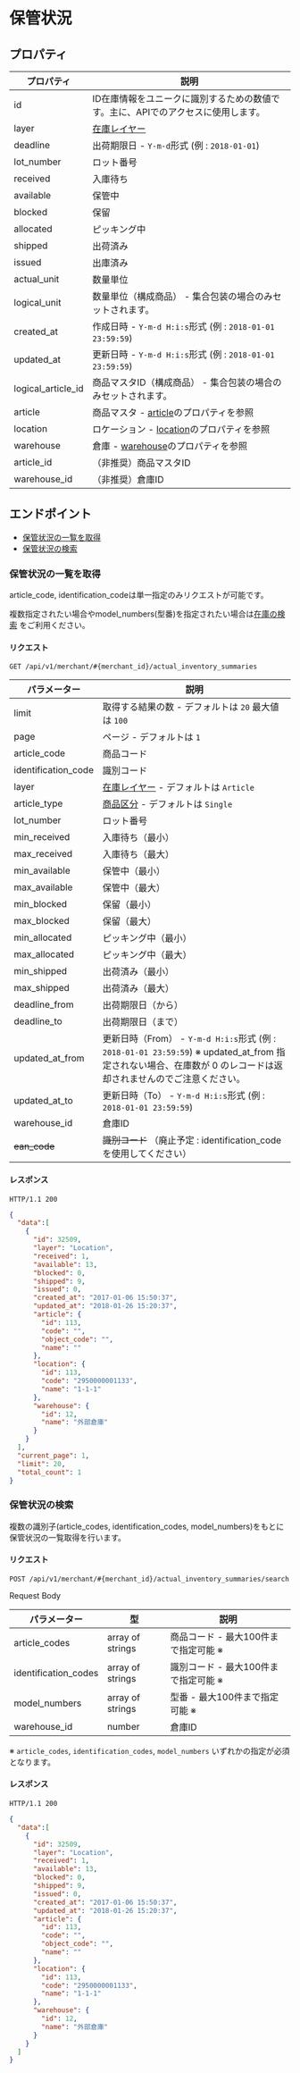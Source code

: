 # 保管状況

## プロパティ

| プロパティ | 説明 |
| --- | --- |
| id | ID在庫情報をユニークに識別するための数値です。主に、APIでのアクセスに使用します。 |
| layer | [在庫レイヤー](../type/inventory_summary_layer.md) |
| deadline | 出荷期限日 - `Y-m-d`形式 (例 : `2018-01-01`) |
| lot_number | ロット番号 |
| received | 入庫待ち |
| available | 保管中 |
| blocked | 保留 |
| allocated | ピッキング中 |
| shipped | 出荷済み |
| issued | 出庫済み |
| actual_unit | 数量単位 |
| logical_unit | 数量単位（構成商品） - 集合包装の場合のみセットされます。 |
| created_at | 作成日時 - `Y-m-d H:i:s`形式 (例 : `2018-01-01 23:59:59`) |
| updated_at | 更新日時 - `Y-m-d H:i:s`形式 (例 : `2018-01-01 23:59:59`) |
| logical_article_id | 商品マスタID（構成商品） - 集合包装の場合のみセットされます。 |
| article | 商品マスタ - [article](article.md)のプロパティを参照 |
| location | ロケーション - [location](location.md)のプロパティを参照 |
| warehouse | 倉庫 - [warehouse](warehouse.md)のプロパティを参照 |
| article_id | （非推奨）商品マスタID |
| warehouse_id | （非推奨）倉庫ID |

## エンドポイント

* [保管状況の一覧を取得](#保管状況の一覧を取得)
* [保管状況の検索](#保管状況の検索)

### 保管状況の一覧を取得

article_code, identification_codeは単一指定のみリクエストが可能です。

複数指定されたい場合やmodel_numbers(型番)を指定されたい場合は[在庫の検索](#保管状況の検索) をご利用ください。

#### リクエスト

`GET /api/v1/merchant/#{merchant_id}/actual_inventory_summaries`

| パラメーター | 説明 |
| --- | --- |
| limit | 取得する結果の数 - デフォルトは `20` 最大値は `100` |
| page | ページ - デフォルトは `1` |
| article_code | 商品コード |
| identification_code | 識別コード |
| layer | [在庫レイヤー](../type/inventory_summary_layer.md) - デフォルトは `Article` |
| article_type | [商品区分](../type/article_type.md) - デフォルトは `Single` |
| lot_number | ロット番号 |
| min_received | 入庫待ち（最小） |
| max_received | 入庫待ち（最大） |
| min_available | 保管中（最小） |
| max_available | 保管中（最大） |
| min_blocked | 保留（最小） |
| max_blocked | 保留（最大） |
| min_allocated | ピッキング中（最小） |
| max_allocated | ピッキング中（最大） |
| min_shipped | 出荷済み（最小） |
| max_shipped | 出荷済み（最大） |
| deadline_from | 出荷期限日（から） |
| deadline_to | 出荷期限日（まで） |
| updated_at_from | 更新日時（From） - `Y-m-d H:i:s`形式 (例 : `2018-01-01 23:59:59`) ※ updated_at_from 指定されない場合、在庫数が 0 のレコードは返却されませんのでご注意ください。 |
| updated_at_to | 更新日時（To） - `Y-m-d H:i:s`形式 (例 : `2018-01-01 23:59:59`) |
| warehouse_id | 倉庫ID |
| ~~ean_code~~ | ~~識別コード~~ （廃止予定 : identification_codeを使用してください） |

#### レスポンス

`HTTP/1.1 200`

```json
{
  "data":[
    {
      "id": 32509,
      "layer": "Location",
      "received": 1,
      "available": 13,
      "blocked": 0,
      "shipped": 9,
      "issued": 0,
      "created_at": "2017-01-06 15:50:37",
      "updated_at": "2018-01-26 15:20:37",
      "article": {
        "id": 113,
        "code": "",
        "object_code": "",
        "name": ""
      },
      "location": {
        "id": 113,
        "code": "2950000001133",
        "name": "1-1-1"
      },
      "warehouse": {
        "id": 12,
        "name": "外部倉庫"
      }
    }
  ],
  "current_page": 1,
  "limit": 20,
  "total_count": 1
}
```

### 保管状況の検索

複数の識別子(article_codes, identification_codes, model_numbers)をもとに保管状況の一覧取得を行います。

#### リクエスト

`POST /api/v1/merchant/#{merchant_id}/actual_inventory_summaries/search`

Request Body

| パラメーター | 型 | 説明 |
| --- | --- | --- |
| article_codes | array of strings | 商品コード - 最大100件まで指定可能 ※ |
| identification_codes | array of strings | 識別コード - 最大100件まで指定可能 ※ |
| model_numbers | array of strings | 型番 - 最大100件まで指定可能 ※ |
| warehouse_id | number | 倉庫ID |

※ `article_codes`, `identification_codes`, `model_numbers` いずれかの指定が必須となります。

#### レスポンス

`HTTP/1.1 200`

```json
{
  "data":[
    {
      "id": 32509,
      "layer": "Location",
      "received": 1,
      "available": 13,
      "blocked": 0,
      "shipped": 9,
      "issued": 0,
      "created_at": "2017-01-06 15:50:37",
      "updated_at": "2018-01-26 15:20:37",
      "article": {
        "id": 113,
        "code": "",
        "object_code": "",
        "name": ""
      },
      "location": {
        "id": 113,
        "code": "2950000001133",
        "name": "1-1-1"
      },
      "warehouse": {
        "id": 12,
        "name": "外部倉庫"
      }
    }
  ]
}
```


